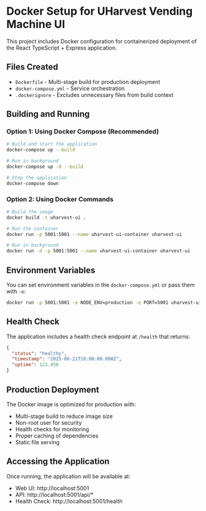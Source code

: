 # Docker Setup for UHarvest Vending Machine UI

This project includes Docker configuration for containerized deployment of the React TypeScript + Express application.

## Files Created

- `Dockerfile` - Multi-stage build for production deployment
- `docker-compose.yml` - Service orchestration
- `.dockerignore` - Excludes unnecessary files from build context

## Building and Running

### Option 1: Using Docker Compose (Recommended)

```bash
# Build and start the application
docker-compose up --build

# Run in background
docker-compose up -d --build

# Stop the application
docker-compose down
```

### Option 2: Using Docker Commands

```bash
# Build the image
docker build -t uharvest-ui .

# Run the container
docker run -p 5001:5001 --name uharvest-ui-container uharvest-ui

# Run in background
docker run -d -p 5001:5001 --name uharvest-ui-container uharvest-ui
```

## Environment Variables

You can set environment variables in the `docker-compose.yml` or pass them with `-e`:

```bash
docker run -p 5001:5001 -e NODE_ENV=production -e PORT=5001 uharvest-ui
```

## Health Check

The application includes a health check endpoint at `/health` that returns:

```json
{
  "status": "healthy",
  "timestamp": "2025-08-21T10:00:00.000Z",
  "uptime": 123.456
}
```

## Production Deployment

The Docker image is optimized for production with:

- Multi-stage build to reduce image size
- Non-root user for security
- Health checks for monitoring
- Proper caching of dependencies
- Static file serving

## Accessing the Application

Once running, the application will be available at:
- Web UI: http://localhost:5001
- API: http://localhost:5001/api/*
- Health Check: http://localhost:5001/health
